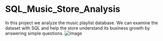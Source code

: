 # SQL_Music_Store_Analysis
In this project we analyze the music playlist database. We can examine the dataset with SQL and help the store understand its business growth by answering simple questions.
![image](https://github.com/prajapatsur/SQL_Music_Store_Analysis/assets/100709956/62802fa5-aa30-43da-b408-0e4b0d64a17c)
